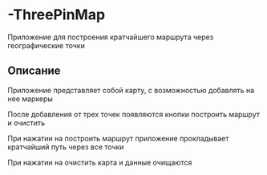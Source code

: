 # -ThreePinMap

Приложение для построения кратчайшего маршрута через географические точки

## Описание
Приложение представляет собой карту, с возможностью добавлять на нее маркеры

После добавления от трех точек появляются кнопки построить маршрут и очистить

При нажатии на построить маршрут приложение прокладывает кратчайший путь через все точки

При нажатии на очистить карта и данные очищаются
